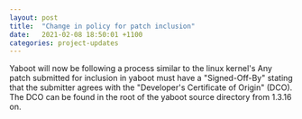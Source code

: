 ```yaml
---
layout: post
title:  "Change in policy for patch inclusion"
date:   2021-02-08 18:50:01 +1100
categories: project-updates
---
```

Yaboot will now be following a process similar to the linux kernel's  Any
patch submitted for inclusion in yaboot must have a "Signed-Off-By" stating
that the submitter agrees with the "Developer's Certificate of Origin" (DCO).
The DCO can be found in the root of the yaboot source directory from 1.3.16 on.
